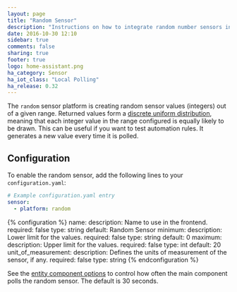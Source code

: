 ```yaml
---
layout: page
title: "Random Sensor"
description: "Instructions on how to integrate random number sensors into Home Assistant."
date: 2016-10-30 12:10
sidebar: true
comments: false
sharing: true
footer: true
logo: home-assistant.png
ha_category: Sensor
ha_iot_class: "Local Polling"
ha_release: 0.32
---
```



The `random` sensor platform is creating random sensor values (integers) out of a given range. Returned values form a [discrete uniform distribution](https://en.wikipedia.org/wiki/Discrete_uniform_distribution), meaning that each integer value in the range configured is equally likely to be drawn. This can be useful if you want to test automation rules. It generates a new value every time it is polled.

## Configuration

To enable the random sensor, add the following lines to your `configuration.yaml`:

```yaml
# Example configuration.yaml entry
sensor:
  - platform: random
```

{% configuration %}
name:
  description: Name to use in the frontend.
  required: false
  type: string
  default: Random Sensor
minimum:
  description: Lower limit for the values.
  required: false
  type: string
  default: 0
maximum:
  description: Upper limit for the values.
  required: false
  type: int
  default: 20
unit_of_measurement:
  description: Defines the units of measurement of the sensor, if any.
  required: false
  type: string
{% endconfiguration %}

See the [entity component options][entity-docs] to control how often the main component polls the random sensor. The default is 30 seconds.

[entity-docs]: /docs/configuration/platform_options/

